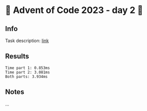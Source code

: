 # 🎄 Advent of Code 2023 - day 2 🎄

## Info

Task description: [link](https://adventofcode.com/2023/day/2)

## Results

```
Time part 1: 0.853ms
Time part 2: 3.081ms
Both parts: 3.934ms
```

## Notes

...